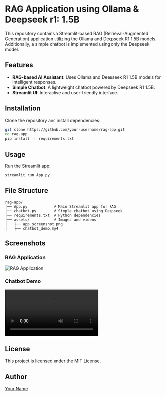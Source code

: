 # RAG Application using Ollama & Deepseek r1: 1.5B

This repository contains a Streamlit-based RAG (Retrieval-Augmented Generation) application utilizing the Ollama and Deepseek R1 1.5B models. Additionally, a simple chatbot is implemented using only the Deepseek model.

## Features
- **RAG-based AI Assistant**: Uses Ollama and Deepseek R1 1.5B models for intelligent responses.
- **Simple Chatbot**: A lightweight chatbot powered by Deepseek R1 1.5B.
- **Streamlit UI**: Interactive and user-friendly interface.

## Installation
Clone the repository and install dependencies:

```sh
git clone https://github.com/your-username/rag-app.git
cd rag-app
pip install -r requirements.txt
```

## Usage
Run the Streamlit app:

```sh
streamlit run App.py
```

## File Structure
```
rag-app/
│── App.py            # Main Streamlit app for RAG
│── chatbot.py        # Simple chatbot using Deepseek
│── requirements.txt  # Python dependencies
│── assets/           # Images and videos
│   ├── app_screenshot.png
│   ├── chatbot_demo.mp4
```

## Screenshots
### RAG Application
![RAG Application](assets/app_screenshot.png)

### Chatbot Demo
![Chatbot Demo](assets/chatbot_demo.mp4)

## License
This project is licensed under the MIT License.

## Author
[Your Name](https://github.com/your-username)
